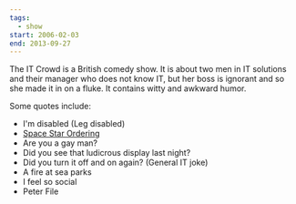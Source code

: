```yaml
---
tags:
  - show
start: 2006-02-03
end: 2013-09-27
---
```

The IT Crowd is a British comedy show. It is about two men in IT solutions and their manager who does not know IT, but her boss is ignorant and so she made it in on a fluke. It contains witty and awkward humor.

Some quotes include:
- I'm disabled (Leg disabled)
- [Space Star Ordering](Space%20Star%20Ordering.md)
- Are you a gay man?
- Did you see that ludicrous display last night?
- Did you turn it off and on again? (General IT joke)
- A fire at sea parks
- I feel so social
- Peter File
